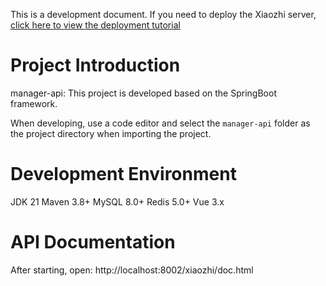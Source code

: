 This is a development document. If you need to deploy the Xiaozhi server, [click here to view the deployment tutorial](../../README.md#%E9%83%A8%E7%BD%B2%E6%96%87%E6%A1%A3)

# Project Introduction

manager-api: This project is developed based on the SpringBoot framework.

When developing, use a code editor and select the `manager-api` folder as the project directory when importing the project.

# Development Environment
JDK 21
Maven 3.8+
MySQL 8.0+
Redis 5.0+
Vue 3.x

# API Documentation
After starting, open: http://localhost:8002/xiaozhi/doc.html

